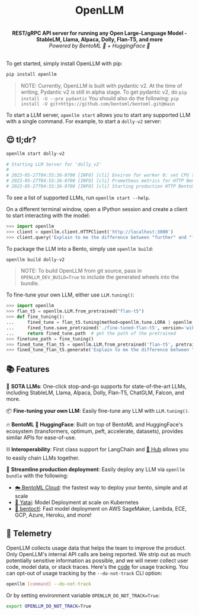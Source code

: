 <div align="center">
    <h1 align="center">OpenLLM</h1>
    <br>
    <strong>REST/gRPC API server for running any Open Large-Language Model - StableLM, Llama, Alpaca, Dolly, Flan-T5, and more<br></strong>
    <i>Powered by BentoML 🍱 + HuggingFace 🤗</i>
    <br>
</div>

<br/>

To get started, simply install OpenLLM with pip:

```bash
pip install openllm
```

> NOTE: Currently, OpenLLM is built with pydantic v2. At the time of writing,
> Pydantic v2 is still in alpha stage. To get pydantic v2, do
> `pip install -U --pre pydantic` You should also do the following:
> `pip install -U git+https://github.com/bentoml/bentoml.git@main`

To start a LLM server, `openllm start` allows you to start any supported LLM
with a single command. For example, to start a `dolly-v2` server:

## 😌 tl;dr?

```bash
openllm start dolly-v2

# Starting LLM Server for 'dolly_v2'
#
# 2023-05-27T04:55:36-0700 [INFO] [cli] Environ for worker 0: set CPU thread coun t to 10
# 2023-05-27T04:55:36-0700 [INFO] [cli] Prometheus metrics for HTTP BentoServer f rom "_service.py:svc" can be accessed at http://localhost:3000/metrics.
# 2023-05-27T04:55:36-0700 [INFO] [cli] Starting production HTTP BentoServer from "_service.py:svc" listening on http://0.0.0.0:3000 (Press CTRL+C to quit)
```

To see a list of supported LLMs, run `openllm start --help`.

On a different terminal window, open a IPython session and create a client to
start interacting with the model:

```python
>>> import openllm
>>> client = openllm.client.HTTPClient('http://localhost:3000')
>>> client.query('Explain to me the difference between "further" and "farther"')
```

To package the LLM into a Bento, simply use `openllm build`:

```bash
openllm build dolly-v2
```

> NOTE: To build OpenLLM from git source, pass in `OPENLLM_DEV_BUILD=True` to
> include the generated wheels into the bundle.

To fine-tune your own LLM, either use `LLM.tuning()`:

```python
>>> import openllm
>>> flan_t5 = openllm.LLM.from_pretrained("flan-t5")
>>> def fine_tuning():
...     fined_tune = flan_t5.tuning(method=openllm.tune.LORA | openllm.tune.P_TUNING, dataset='wikitext-2', ...)
...     fined_tune.save_pretrained('./fine-tuned-flan-t5', version='wikitext')
...     return fined_tune.path  # get the path of the pretrained
>>> finetune_path = fine_tuning()
>>> fined_tune_flan_t5 = openllm.LLM.from_pretrained('flan-t5', pretrained=finetune_path)
>>> fined_tune_flan_t5.generate('Explain to me the difference between "further" and "farther"')
```

## 📚 Features

🚂 **SOTA LLMs**: One-click stop-and-go supports for state-of-the-art LLMs,
including StableLM, Llama, Alpaca, Dolly, Flan-T5, ChatGLM, Falcon, and more.

📦 **Fine-tuning your own LLM**: Easily fine-tune any LLM with `LLM.tuning()`.

🔥 **BentoML 🤝 HuggingFace**: Built on top of BentoML and HuggingFace's
ecosystem (transformers, optimum, peft, accelerate, datasets), provides similar
APIs for ease-of-use.

⛓️ **Interoperability**: First class support for LangChain and
[🤗 Hub](https://huggingface.co/) allows you to easily chain LLMs together.

🎯 **Streamline production deployment**: Easily deploy any LLM via
`openllm bundle` with the following:

- [☁️ BentoML Cloud](https://l.bentoml.com/bento-cloud): the fastest way to
  deploy your bento, simple and at scale
- [🦄️ Yatai](https://github.com/bentoml/yatai): Model Deployment at scale on
  Kubernetes
- [🚀 bentoctl](https://github.com/bentoml/bentoctl): Fast model deployment on
  AWS SageMaker, Lambda, ECE, GCP, Azure, Heroku, and more!

## 🍇 Telemetry

OpenLLM collects usage data that helps the team to improve the product. Only
OpenLLM's internal API calls are being reported. We strip out as much
potentially sensitive information as possible, and we will never collect user
code, model data, or stack traces. Here's the
[code](./src/openllm/utils/analytics.py) for usage tracking. You can opt-out of
usage tracking by the `--do-not-track` CLI option:

```bash
openllm [command] --do-not-track
```

Or by setting environment variable `OPENLLM_DO_NOT_TRACK=True`:

```bash
export OPENLLM_DO_NOT_TRACK=True
```
